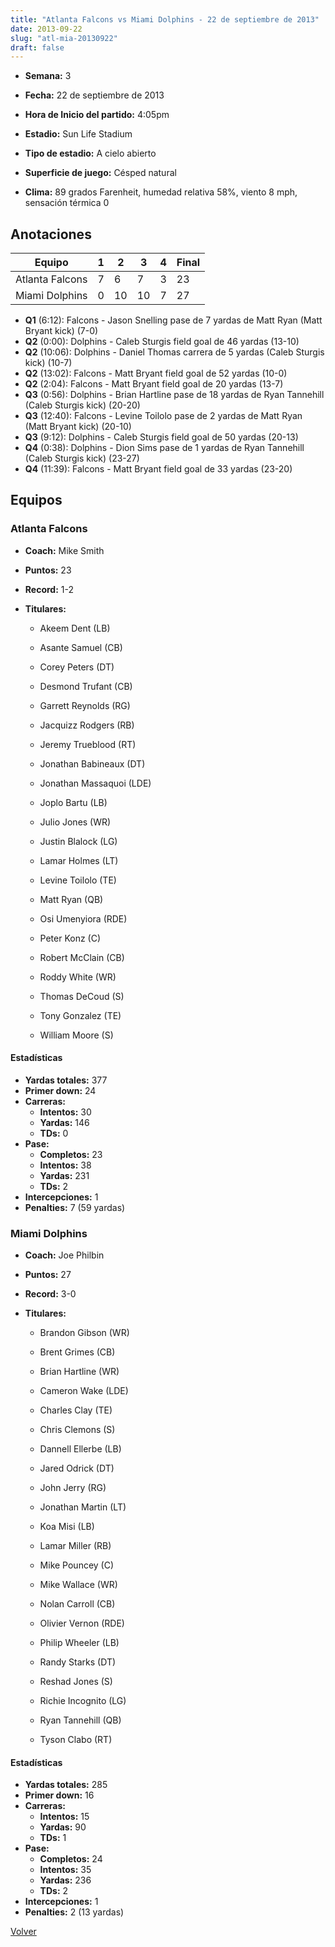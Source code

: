 ```yaml
---
title: "Atlanta Falcons vs Miami Dolphins - 22 de septiembre de 2013"
date: 2013-09-22
slug: "atl-mia-20130922"
draft: false
---
```


* **Semana:** 3
* **Fecha:** 22 de septiembre de 2013

* **Hora de Inicio del partido:** 4:05pm
* **Estadio:** Sun Life Stadium
* **Tipo de estadio:** A cielo abierto
* **Superficie de juego:** Césped natural
* **Clima:** 89 grados Farenheit, humedad relativa 58%, viento 8 mph, sensación térmica 0





## Anotaciones
| Equipo | 1 | 2 | 3 | 4 | Final |
|--------|---|---|---|---|-------|
| Atlanta Falcons  | 7 | 6 | 7 | 3  | 23 |
| Miami Dolphins  | 0 | 10 | 10 | 7  | 27 |
* **Q1** (6:12): Falcons - Jason Snelling pase de 7 yardas de Matt Ryan (Matt Bryant kick) (7-0)
* **Q2** (0:00): Dolphins - Caleb Sturgis field goal de 46 yardas (13-10)
* **Q2** (10:06): Dolphins - Daniel Thomas carrera de 5 yardas (Caleb Sturgis kick) (10-7)
* **Q2** (13:02): Falcons - Matt Bryant field goal de 52 yardas (10-0)
* **Q2** (2:04): Falcons - Matt Bryant field goal de 20 yardas (13-7)
* **Q3** (0:56): Dolphins - Brian Hartline pase de 18 yardas de Ryan Tannehill (Caleb Sturgis kick) (20-20)
* **Q3** (12:40): Falcons - Levine Toilolo pase de 2 yardas de Matt Ryan (Matt Bryant kick) (20-10)
* **Q3** (9:12): Dolphins - Caleb Sturgis field goal de 50 yardas (20-13)
* **Q4** (0:38): Dolphins - Dion Sims pase de 1 yardas de Ryan Tannehill (Caleb Sturgis kick) (23-27)
* **Q4** (11:39): Falcons - Matt Bryant field goal de 33 yardas (23-20)


## Equipos


### Atlanta Falcons
* **Coach:** Mike Smith
* **Puntos:** 23
* **Record:** 1-2
* **Titulares:** 

  * Akeem Dent (LB) 

  * Asante Samuel (CB) 

  * Corey Peters (DT) 

  * Desmond Trufant (CB) 

  * Garrett Reynolds (RG) 

  * Jacquizz Rodgers (RB) 

  * Jeremy Trueblood (RT) 

  * Jonathan Babineaux (DT) 

  * Jonathan Massaquoi (LDE) 

  * Joplo Bartu (LB) 

  * Julio Jones (WR) 

  * Justin Blalock (LG) 

  * Lamar Holmes (LT) 

  * Levine Toilolo (TE) 

  * Matt Ryan (QB) 

  * Osi Umenyiora (RDE) 

  * Peter Konz (C) 

  * Robert McClain (CB) 

  * Roddy White (WR) 

  * Thomas DeCoud (S) 

  * Tony Gonzalez (TE) 

  * William Moore (S) 

#### Estadísticas
* **Yardas totales:** 377
* **Primer down:** 24
* **Carreras:**
  * **Intentos:** 30
  * **Yardas:** 146
  * **TDs:** 0
* **Pase:**
  * **Completos:** 23
  * **Intentos:** 38
  * **Yardas:** 231
  * **TDs:** 2
* **Intercepciones:** 1
* **Penalties:** 7 (59 yardas)

### Miami Dolphins
* **Coach:** Joe Philbin
* **Puntos:** 27
* **Record:** 3-0
* **Titulares:** 

  * Brandon Gibson (WR) 

  * Brent Grimes (CB) 

  * Brian Hartline (WR) 

  * Cameron Wake (LDE) 

  * Charles Clay (TE) 

  * Chris Clemons (S) 

  * Dannell Ellerbe (LB) 

  * Jared Odrick (DT) 

  * John Jerry (RG) 

  * Jonathan Martin (LT) 

  * Koa Misi (LB) 

  * Lamar Miller (RB) 

  * Mike Pouncey (C) 

  * Mike Wallace (WR) 

  * Nolan Carroll (CB) 

  * Olivier Vernon (RDE) 

  * Philip Wheeler (LB) 

  * Randy Starks (DT) 

  * Reshad Jones (S) 

  * Richie Incognito (LG) 

  * Ryan Tannehill (QB) 

  * Tyson Clabo (RT) 

#### Estadísticas
* **Yardas totales:** 285
* **Primer down:** 16
* **Carreras:**
  * **Intentos:** 15
  * **Yardas:** 90
  * **TDs:** 1
* **Pase:**
  * **Completos:** 24
  * **Intentos:** 35
  * **Yardas:** 236
  * **TDs:** 2
* **Intercepciones:** 1
* **Penalties:** 2 (13 yardas)


[Volver](/historia/2013)
